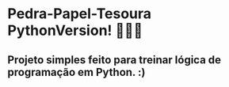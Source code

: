 # Pedra-Papel-Tesoura PythonVersion! 👩‍💻🐍

## Projeto simples feito para treinar lógica de programação em Python. :)
